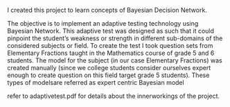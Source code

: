 I created this project to learn concepts of Bayesian Decision Network.

The objective is to implement an adaptive testing technology using Bayesian Network.
This adaptive test was designed as such that it could pinpoint the student’s weakness or strength in different sub-domains of the
considered subjects or field. To create the test I took question sets from Elementary Fractions taught in the Mathematics course of grade 5 and 6 students. The model for the subject (in our case Elementary Fractions) was created manually (since we college students consider ourselves expert enough to create question on this field target grade 5 students).
These types of modelsare referred as expert centric Bayesian model

refer to adaptivetest.pdf for details about the innerworkings of the project.
